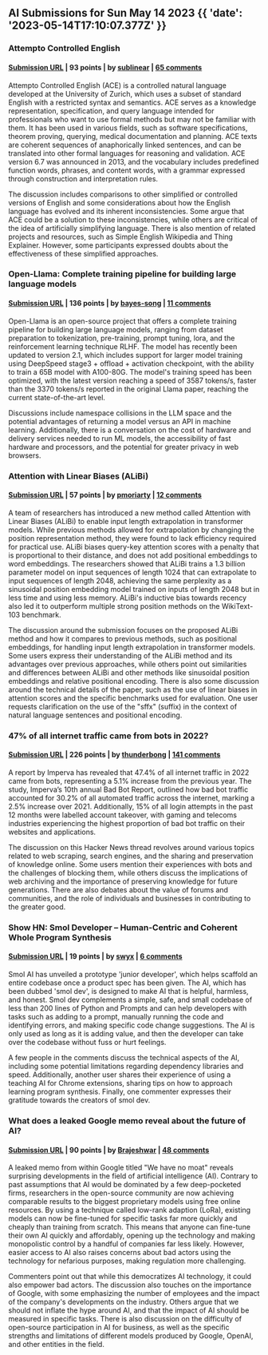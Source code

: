 ## AI Submissions for Sun May 14 2023 {{ 'date': '2023-05-14T17:10:07.377Z' }}

### Attempto Controlled English

#### [Submission URL](https://en.wikipedia.org/wiki/Attempto_Controlled_English) | 93 points | by [sublinear](https://news.ycombinator.com/user?id=sublinear) | [65 comments](https://news.ycombinator.com/item?id=35936396)

Attempto Controlled English (ACE) is a controlled natural language developed at the University of Zurich, which uses a subset of standard English with a restricted syntax and semantics. ACE serves as a knowledge representation, specification, and query language intended for professionals who want to use formal methods but may not be familiar with them. It has been used in various fields, such as software specifications, theorem proving, querying, medical documentation and planning. ACE texts are coherent sequences of anaphorically linked sentences, and can be translated into other formal languages for reasoning and validation. ACE version 6.7 was announced in 2013, and the vocabulary includes predefined function words, phrases, and content words, with a grammar expressed through construction and interpretation rules.

The discussion includes comparisons to other simplified or controlled versions of English and some considerations about how the English language has evolved and its inherent inconsistencies. Some argue that ACE could be a solution to these inconsistencies, while others are critical of the idea of artificially simplifying language. There is also mention of related projects and resources, such as Simple English Wikipedia and Thing Explainer. However, some participants expressed doubts about the effectiveness of these simplified approaches.

### Open-Llama: Complete training pipeline for building large language models

#### [Submission URL](https://github.com/s-JoL/Open-Llama) | 136 points | by [bayes-song](https://news.ycombinator.com/user?id=bayes-song) | [11 comments](https://news.ycombinator.com/item?id=35934458)

Open-Llama is an open-source project that offers a complete training pipeline for building large language models, ranging from dataset preparation to tokenization, pre-training, prompt tuning, lora, and the reinforcement learning technique RLHF. The model has recently been updated to version 2.1, which includes support for larger model training using DeepSpeed stage3 + offload + activation checkpoint, with the ability to train a 65B model with A100-80G. The model's training speed has been optimized, with the latest version reaching a speed of 3587 tokens/s, faster than the 3370 tokens/s reported in the original Llama paper, reaching the current state-of-the-art level.

Discussions include namespace collisions in the LLM space and the potential advantages of returning a model versus an API in machine learning. Additionally, there is a conversation on the cost of hardware and delivery services needed to run ML models, the accessibility of fast hardware and processors, and the potential for greater privacy in web browsers.

### Attention with Linear Biases (ALiBi)

#### [Submission URL](https://arxiv.org/abs/2108.12409) | 57 points | by [pmoriarty](https://news.ycombinator.com/user?id=pmoriarty) | [12 comments](https://news.ycombinator.com/item?id=35934700)

A team of researchers has introduced a new method called Attention with Linear Biases (ALiBi) to enable input length extrapolation in transformer models. While previous methods allowed for extrapolation by changing the position representation method, they were found to lack efficiency required for practical use. ALiBi biases query-key attention scores with a penalty that is proportional to their distance, and does not add positional embeddings to word embeddings. The researchers showed that ALiBi trains a 1.3 billion parameter model on input sequences of length 1024 that can extrapolate to input sequences of length 2048, achieving the same perplexity as a sinusoidal position embedding model trained on inputs of length 2048 but in less time and using less memory. ALiBi's inductive bias towards recency also led it to outperform multiple strong position methods on the WikiText-103 benchmark.

The discussion around the submission focuses on the proposed ALiBi method and how it compares to previous methods, such as positional embeddings, for handling input length extrapolation in transformer models. Some users express their understanding of the ALiBi method and its advantages over previous approaches, while others point out similarities and differences between ALiBi and other methods like sinusoidal position embeddings and relative positional encoding. There is also some discussion around the technical details of the paper, such as the use of linear biases in attention scores and the specific benchmarks used for evaluation. One user requests clarification on the use of the "sffx" (suffix) in the context of natural language sentences and positional encoding.

### 47% of all internet traffic came from bots in 2022?

#### [Submission URL](https://www.securitymagazine.com/articles/99339-47-of-all-internet-traffic-came-from-bots-in-2022) | 226 points | by [thunderbong](https://news.ycombinator.com/user?id=thunderbong) | [141 comments](https://news.ycombinator.com/item?id=35938433)

A report by Imperva has revealed that 47.4% of all internet traffic in 2022 came from bots, representing a 5.1% increase from the previous year. The study, Imperva’s 10th annual Bad Bot Report, outlined how bad bot traffic accounted for 30.2% of all automated traffic across the internet, marking a 2.5% increase over 2021. Additionally, 15% of all login attempts in the past 12 months were labelled account takeover, with gaming and telecoms industries experiencing the highest proportion of bad bot traffic on their websites and applications.

The discussion on this Hacker News thread revolves around various topics related to web scraping, search engines, and the sharing and preservation of knowledge online. Some users mention their experiences with bots and the challenges of blocking them, while others discuss the implications of web archiving and the importance of preserving knowledge for future generations. There are also debates about the value of forums and communities, and the role of individuals and businesses in contributing to the greater good.

### Show HN: Smol Developer – Human-Centric and Coherent Whole Program Synthesis

#### [Submission URL](https://github.com/smol-ai/developer) | 19 points | by [swyx](https://news.ycombinator.com/user?id=swyx) | [6 comments](https://news.ycombinator.com/item?id=35942352)

Smol AI has unveiled a prototype 'junior developer', which helps scaffold an entire codebase once a product spec has been given. The AI, which has been dubbed 'smol dev', is designed to make AI that is helpful, harmless, and honest. Smol dev complements a simple, safe, and small codebase of less than 200 lines of Python and Prompts and can help developers with tasks such as adding to a prompt, manually running the code and identifying errors, and making specific code change suggestions. The AI is only used as long as it is adding value, and then the developer can take over the codebase without fuss or hurt feelings.

A few people in the comments discuss the technical aspects of the AI, including some potential limitations regarding dependency libraries and speed. Additionally, another user shares their experience of using a teaching AI for Chrome extensions, sharing tips on how to approach learning program synthesis. Finally, one commenter expresses their gratitude towards the creators of smol dev.

### What does a leaked Google memo reveal about the future of AI?

#### [Submission URL](https://www.economist.com/leaders/2023/05/11/what-does-a-leaked-google-memo-reveal-about-the-future-of-ai) | 90 points | by [Brajeshwar](https://news.ycombinator.com/user?id=Brajeshwar) | [48 comments](https://news.ycombinator.com/item?id=35936489)

A leaked memo from within Google titled "We have no moat" reveals surprising developments in the field of artificial intelligence (AI). Contrary to past assumptions that AI would be dominated by a few deep-pocketed firms, researchers in the open-source community are now achieving comparable results to the biggest proprietary models using free online resources. By using a technique called low-rank adaption (LoRa), existing models can now be fine-tuned for specific tasks far more quickly and cheaply than training from scratch. This means that anyone can fine-tune their own AI quickly and affordably, opening up the technology and making monopolistic control by a handful of companies far less likely. However, easier access to AI also raises concerns about bad actors using the technology for nefarious purposes, making regulation more challenging.

Commenters point out that while this democratizes AI technology, it could also empower bad actors. The discussion also touches on the importance of Google, with some emphasizing the number of employees and the impact of the company's developments on the industry. Others argue that we should not inflate the hype around AI, and that the impact of AI should be measured in specific tasks. There is also discussion on the difficulty of open-source participation in AI for business, as well as the specific strengths and limitations of different models produced by Google, OpenAI, and other entities in the field.

